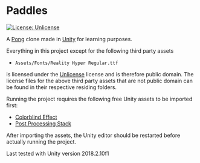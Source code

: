 # Paddles
[![License: Unlicense](https://img.shields.io/badge/license-Unlicense-blue.svg)](http://unlicense.org/)

A [Pong](https://en.wikipedia.org/wiki/Pong) clone made in [Unity](https://unity3d.com/) for learning purposes.


Everything in this project except for the following third party assets

* `Assets/Fonts/Reality Hyper Regular.ttf`

is licensed under the [Unlicense](http://unlicense.org/) license and is therefore public domain. The license files for the above third party assets that are not public domain can be found in their respective residing folders.


Running the project requires the following free Unity assets to be imported first:
* [Colorblind Effect](https://assetstore.unity.com/packages/vfx/shaders/fullscreen-camera-effects/colorblind-effect-76360)
* [Post Processing Stack](https://assetstore.unity.com/packages/essentials/post-processing-stack-83912)

After importing the assets, the Unity editor should be restarted before actually running the project.

Last tested with Unity version 2018.2.10f1
